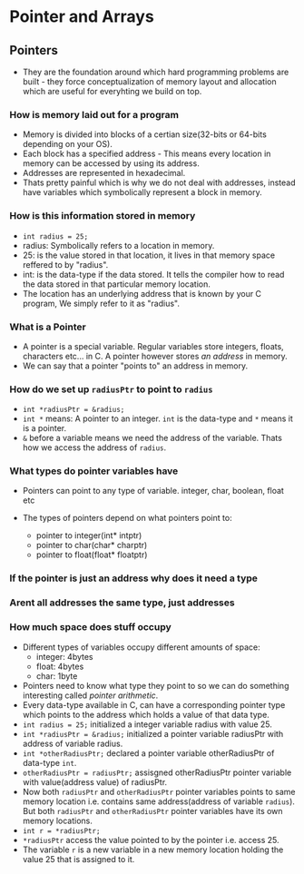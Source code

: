 # Pointer and Arrays

## Pointers

- They are the foundation around which hard programming problems are built - they force conceptualization of memory layout and allocation which are useful for everyhting we build on top.

### How is memory laid out for a program

- Memory is divided into blocks of a certian size(32-bits or 64-bits depending on your OS).
- Each block has a specified address - This means every location in memory can be accessed by using its address.
- Addresses are represented in hexadecimal.
- Thats pretty painful which is why we do not deal with addresses, instead have variables which symbolically represent a block in memory.

### How is this information stored in memory

- `int radius = 25;`
- radius: Symbolically refers to a location in memory.
- 25: is the value stored in that location, it lives in that memory space reffered to by "radius".
- int: is the data-type if the data stored. It tells the compiler how to read the data stored in that particular memory location.
- The location has an underlying address that is known by your C program, We simply refer to it as "radius".

### What is a Pointer

- A pointer is a special variable. Regular variables store integers, floats, characters etc... in C. A pointer however stores _an address_ in memory.
- We can say that a pointer "points to" an address in memory.

### How do we set up `radiusPtr` to point to `radius`

- `int *radiusPtr = &radius;`
- `int *` means: A pointer to an integer. `int` is the data-type and `*` means it is a pointer.
- `&` before a variable means we need the address of the variable. Thats how we access the address of `radius`.

### What types do pointer variables have

- Pointers can point to any type of variable. integer, char, boolean, float etc
- The types of pointers depend on what pointers point to:

  - pointer to integer(int\* intptr)
  - pointer to char(char\* charptr)
  - pointer to float(float\* floatptr)

### If the pointer is just an address why does it need a type

### Arent all addresses the same type, just addresses

### How much space does stuff occupy

- Different types of variables occupy different amounts of space:
  - integer: 4bytes
  - float: 4bytes
  - char: 1byte
- Pointers need to know what type they point to so we can do something interesting called _pointer arithmetic_.
- Every data-type available in C, can have a corresponding pointer type which points to the address which holds a value of that data type.
- `int radius = 25;` initialized a integer variable radius with value 25.
- `int *radiusPtr = &radius;` initialized a pointer variable radiusPtr with address of variable radius.
- `int *otherRadiusPtr;` declared a pointer variable otherRadiusPtr of data-type `int`.
- `otherRadiusPtr = radiusPtr;` assisgned otherRadiusPtr pointer variable with value(address value) of radiusPtr.
- Now both `radiusPtr` and `otherRadiusPtr` pointer variables points to same memory location i.e. contains same address(address of variable `radius`). But both `radiusPtr` and `otherRadiusPtr` pointer variables have its own memory locations.
- `int r = *radiusPtr;`
- `*radiusPtr` access the value pointed to by the pointer i.e. access 25.
- The variable `r` is a new variable in a new memory location holding the value 25 that is assigned to it.
